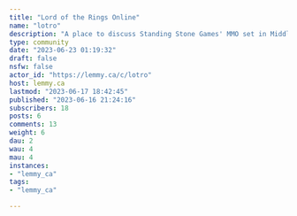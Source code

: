 ```yaml
---
title: "Lord of the Rings Online" 
name: "lotro"
description: "A place to discuss Standing Stone Games' MMO set in Middle Earth. Come smoke some pipe-weed and share some stories."
type: community
date: "2023-06-23 01:19:32"
draft: false
nsfw: false
actor_id: "https://lemmy.ca/c/lotro"
host: lemmy.ca
lastmod: "2023-06-17 18:42:45"
published: "2023-06-16 21:24:16"
subscribers: 18
posts: 6
comments: 13
weight: 6
dau: 2
wau: 4
mau: 4
instances:
- "lemmy_ca"
tags: 
- "lemmy_ca"

---
```

